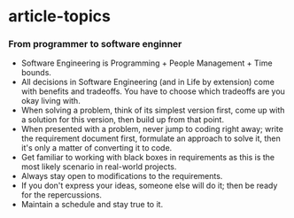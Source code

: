 # article-topics

### From programmer to software enginner

- Software Engineering is Programming + People Management + Time bounds.
- All decisions in Software Engineering (and in Life by extension) come with benefits and tradeoffs. You have to choose which tradeoffs are you okay living with.
- When solving a problem, think of its simplest version first, come up with a solution for this version, then build up from that point.
- When presented with a problem, never jump to coding right away; write the requirement document first, formulate an approach to solve it, then it's only a matter of converting it to code.
- Get familiar to working with black boxes in requirements as this is the most likely scenario in real-world projects.
- Always stay open to modifications to the requirements.
- If you don't express your ideas, someone else will do it; then be ready for the repercussions.
- Maintain a schedule and stay true to it.

